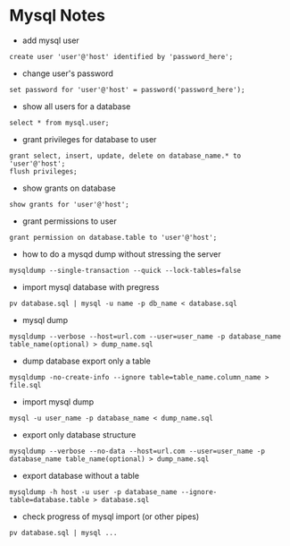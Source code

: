 # Mysql Notes

- add mysql user
```
create user 'user'@'host' identified by 'password_here';

```

- change user's password
```
set password for 'user'@'host' = password('password_here');

```

- show all users for a database
```
select * from mysql.user;

```

- grant privileges for database to user
```
grant select, insert, update, delete on database_name.* to 'user'@'host';
flush privileges;

```

- show grants on database
```
show grants for 'user'@'host';

```

- grant permissions to user
```
grant permission on database.table to 'user'@'host';

```

- how to do a mysqd dump without stressing the server
```
mysqldump --single-transaction --quick --lock-tables=false

```

- import mysql database with pregress
```
pv database.sql | mysql -u name -p db_name < database.sql

```

- mysql dump
```
mysqldump --verbose --host=url.com --user=user_name -p database_name table_name(optional) > dump_name.sql

```

- dump database export only a table
```
mysqldump -no-create-info --ignore table=table_name.column_name > file.sql

```

- import mysql dump
```
mysql -u user_name -p database_name < dump_name.sql

```


- export only database structure
```
mysqldump --verbose --no-data --host=url.com --user=user_name -p database_name table_name(optional) > dump_name.sql

```

- export database without a table
```
mysqldump -h host -u user -p database_name --ignore-table=database.table > database.sql

```

- check progress of mysql import (or other pipes)
```
pv database.sql | mysql ...

```
